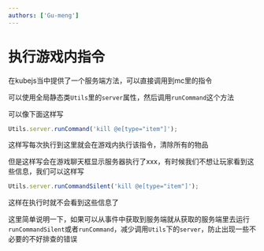 ```yaml
---
authors: ['Gu-meng']
---
```

# 执行游戏内指令
在kubejs当中提供了一个服务端方法，可以直接调用到mc里的指令

可以使用全局静态类`Utils`里的`server`属性，然后调用`runCommand`这个方法

可以像下面这样写
```js
Utils.server.runCommand('kill @e[type="item"]');
```
这样写每次执行到这里就会在游戏内执行该指令，清除所有的物品

但是这样写会在游戏聊天框显示服务器执行了xxx，有时候我们不想让玩家看到这些信息，我们可以这样写

```js
Utils.server.runCommandSilent('kill @e[type="item"]');
```

这样在执行时就不会看到这些信息了

这里简单说明一下，如果可以从事件中获取到服务端就从获取的服务端里去运行`runCommandSilent`或者`runCommand`，减少调用`Utils`下的`server`，防止出现一些不必要的不好排查的错误